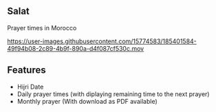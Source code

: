 ## Salat

Prayer times in Morocco



https://user-images.githubusercontent.com/15774583/185401584-49f94b08-2c89-4b9f-890a-d4f087cf530c.mov


## Features
 - Hijri Date
 - Daily prayer times (with diplaying remaining time to the next prayer)
 - Monthly prayer (With download as PDF available)
 
